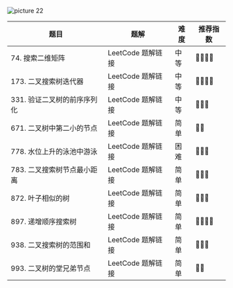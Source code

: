 ![picture 22](https://i.loli.net/2021/10/17/TtIbr73Wph5XRzS.png)  


| 题目 | 题解 | 难度 | 推荐指数 |
| --- | --- | --- | --- |
| 74. 搜索二维矩阵 | LeetCode 题解链接 | 中等 | 🤩🤩🤩🤩 |
| 173. 二叉搜索树迭代器 | LeetCode 题解链接 | 中等 | 🤩🤩🤩🤩 |
| 331. 验证二叉树的前序序列化 | LeetCode 题解链接 | 中等 | 🤩🤩🤩 |
| 671. 二叉树中第二小的节点 | LeetCode 题解链接 | 简单 | 🤩🤩 |
| 778. 水位上升的泳池中游泳 | LeetCode 题解链接 | 困难 | 🤩🤩🤩 |
| 783. 二叉搜索树节点最小距离 | LeetCode 题解链接 | 简单 | 🤩🤩🤩 |
| 872. 叶子相似的树 | LeetCode 题解链接 | 简单 | 🤩🤩🤩 |
| 897. 递增顺序搜索树 | LeetCode 题解链接 | 简单 | 🤩🤩🤩🤩 |
| 938. 二叉搜索树的范围和 | LeetCode 题解链接 | 简单 | 🤩🤩🤩 |
| 993. 二叉树的堂兄弟节点 | LeetCode 题解链接 | 简单 | 🤩🤩 |
